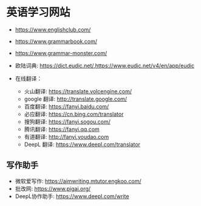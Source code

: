 # 英语学习网站

- <https://www.englishclub.com/>
- <https://www.grammarbook.com/>
- <https://www.grammar-monster.com/>

- 欧陆词典: <https://dict.eudic.net/>,<https://www.eudic.net/v4/en/app/eudic>

- 在线翻译：

  - 火山翻译: <https://translate.volcengine.com/>
  - google 翻译: <http://translate.google.com/>
  - 百度翻译: <https://fanyi.baidu.com/>
  - 必应翻译: <https://cn.bing.com/translator>
  - 搜狗翻译: <https://fanyi.sogou.com/>
  - 腾讯翻译: <https://fanyi.qq.com>
  - 有道翻译: <http://fanyi.youdao.com>
  - DeepL 翻译: <https://www.deepl.com/translator>


## 写作助手

- 微软爱写作: <https://aimwriting.mtutor.engkoo.com/>
- 批改网: <https://www.pigai.org/>
- DeepL协作助手: <https://www.deepl.com/write>